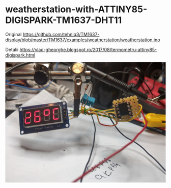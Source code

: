 # weatherstation-with-ATTINY85-DIGISPARK-TM1637-DHT11

Original https://github.com/tehniq3/TM1637-display/blob/master/TM1637/examples/weatherstation/weatherstation.ino

Detalii https://vlad-gheorghe.blogspot.ro/2017/08/termometru-attiny85-digispark.html


![poza](https://github.com/vlad-gheorghe/weatherstation-with-ATTINY85-DIGISPARK-TM1637-DHT11/blob/master/IMAG1135.jpg)
